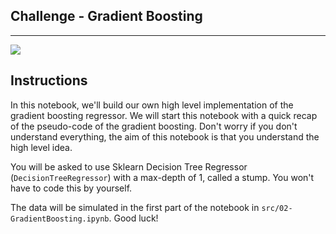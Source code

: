 ## Challenge - Gradient Boosting

---

![](https://images.unsplash.com/photo-1533133303533-682ef118cdce?ixlib=rb-1.2.1&ixid=eyJhcHBfaWQiOjEyMDd9&auto=format&fit=crop&w=1026&q=80)

## Instructions

In this notebook, we'll build our own high level implementation of the gradient boosting regressor. We will start this notebook with a quick recap of the pseudo-code of the gradient boosting. Don't worry if you don't understand everything, the aim of this notebook is that you understand the high level idea.

You will be asked to use Sklearn Decision Tree Regressor (`DecisionTreeRegressor`) with a max-depth of 1, called a stump. You won't have to code this by yourself.

The data will be simulated in the first part of the notebook in `src/02-GradientBoosting.ipynb`. Good luck!